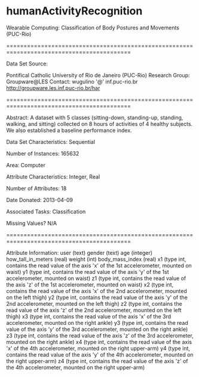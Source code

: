 # humanActivityRecognition
Wearable Computing: Classification of Body Postures and Movements (PUC-Rio)

==========================================================================================

Data Set Source:

Pontifical Catholic University of Rio de Janeiro (PUC-Rio)
Research Group: Groupware@LES
Contact: wugulino '@' inf.puc-rio.br
http://groupware.les.inf.puc-rio.br/har

==========================================================================================

Abstract: A dataset with 5 classes (sitting-down, standing-up, standing, walking, and sitting) collected on 8 hours of activities of 4 healthy subjects. We also established a baseline performance index.

Data Set Characteristics:  Sequential

Number of Instances: 165632

Area: Computer

Attribute Characteristics: Integer, Real

Number of Attributes: 18

Date Donated: 2013-04-09

Associated Tasks: Classification

Missing Values? N/A

==========================================================================================

Attribute Information:
user (text)
gender (text)
age (integer)
how_tall_in_meters (real)
weight (int)
body_mass_index (real)
x1 (type int, contains the read value of the axis 'x' of the 1st accelerometer, mounted on waist)
y1 (type int, contains the read value of the axis 'y' of the 1st accelerometer, mounted on waist)
z1 (type int, contains the read value of the axis 'z' of the 1st accelerometer, mounted on waist)
x2 (type int, contains the read value of the axis 'x' of the 2nd accelerometer, mounted on the left thigh)
y2 (type int, contains the read value of the axis 'y' of the 2nd accelerometer, mounted on the left thigh)
z2 (type int, contains the read value of the axis 'z' of the 2nd accelerometer, mounted on the left thigh)
x3 (type int, contains the read value of the axis 'x' of the 3rd accelerometer, mounted on the right ankle)
y3 (type int, contains the read value of the axis 'y' of the 3rd accelerometer, mounted on the right ankle)
z3 (type int, contains the read value of the axis 'z' of the 3rd accelerometer, mounted on the right ankle)
x4 (type int, contains the read value of the axis 'x' of the 4th accelerometer, mounted on the right upper-arm)
y4 (type int, contains the read value of the axis 'y' of the 4th accelerometer, mounted on the right upper-arm)
z4 (type int, contains the read value of the axis 'z' of the 4th accelerometer, mounted on the right upper-arm)

